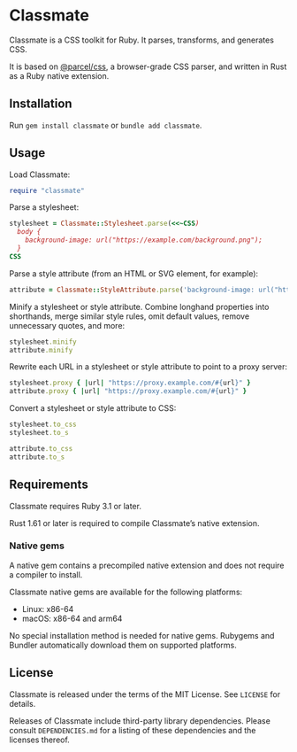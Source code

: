 # Classmate

Classmate is a CSS toolkit for Ruby. It parses, transforms, and generates CSS.

It is based on [@parcel/css], a browser-grade CSS parser, and written in Rust as a Ruby native extension.

[@parcel/css]: https://github.com/parcel-bundler/parcel-css

## Installation

Run `gem install classmate` or `bundle add classmate`.

## Usage

Load Classmate:

```ruby
require "classmate"
```

Parse a stylesheet:

```ruby
stylesheet = Classmate::Stylesheet.parse(<<~CSS)
  body {
    background-image: url("https://example.com/background.png");
  }
CSS
```

Parse a style attribute (from an HTML or SVG element, for example):

```ruby
attribute = Classmate::StyleAttribute.parse('background-image: url("https://example.com/background.png");')
```

Minify a stylesheet or style attribute. Combine longhand properties into shorthands, merge similar
style rules, omit default values, remove unnecessary quotes, and more:

```ruby
stylesheet.minify
attribute.minify
```

Rewrite each URL in a stylesheet or style attribute to point to a proxy server:

```ruby
stylesheet.proxy { |url| "https://proxy.example.com/#{url}" }
attribute.proxy { |url| "https://proxy.example.com/#{url}" }
```

Convert a stylesheet or style attribute to CSS:

```ruby
stylesheet.to_css
stylesheet.to_s

attribute.to_css
attribute.to_s
```

## Requirements

Classmate requires Ruby 3.1 or later.

Rust 1.61 or later is required to compile Classmate’s native extension.

### Native gems

A native gem contains a precompiled native extension and does not require a compiler to install.

Classmate native gems are available for the following platforms:

* Linux: x86-64
* macOS: x86-64 and arm64

No special installation method is needed for native gems. Rubygems and Bundler automatically
download them on supported platforms.

## License

Classmate is released under the terms of the MIT License. See `LICENSE` for details.

Releases of Classmate include third-party library dependencies. Please consult `DEPENDENCIES.md`
for a listing of these dependencies and the licenses thereof.
